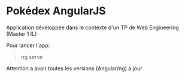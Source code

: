 # Pokédex AngularJS

Application développée dans le contexte d'un TP de Web Engineering (Master 1 IL)



Pour lancer l'app:
> ng serve

Attention a avoir toutes les versions (Angular/ng) a jour
